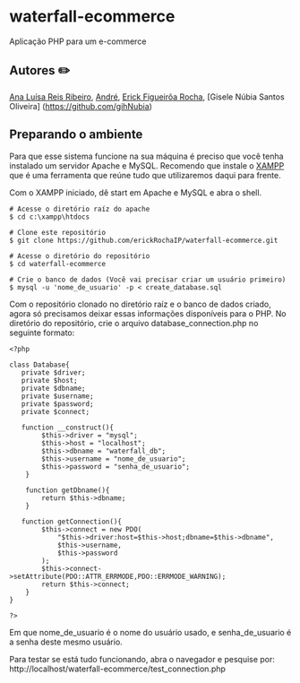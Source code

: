 # waterfall-ecommerce
Aplicação PHP para um e-commerce

## Autores :pencil2:
[Ana Luísa Reis Ribeiro](https://github.com/AnaLuisaReiis),
[André](https://github.com/andrehccordeiro),
[Erick Figueirôa Rocha](https://github.com/erickRochaIP),
[Gisele Núbia Santos Oliveira] (https://github.com/gihNubia)

## Preparando o ambiente

Para que esse sistema funcione na sua máquina é preciso que você tenha instalado um servidor Apache e MySQL. Recomendo que instale o [XAMPP](https://www.apachefriends.org/pt_br/index.html) que é uma ferramenta que reúne tudo que utilizaremos daqui para frente.

Com o XAMPP iniciado, dê start em Apache e MySQL e abra o shell.
```shell
# Acesse o diretório raíz do apache
$ cd c:\xampp\htdocs

# Clone este repositório
$ git clone https://github.com/erickRochaIP/waterfall-ecommerce.git

# Acesse o diretório do repositório
$ cd waterfall-ecommerce

# Crie o banco de dados (Você vai precisar criar um usuário primeiro)
$ mysql -u 'nome_de_usuario' -p < create_database.sql
```

Com o repositório clonado no diretório raíz e o banco de dados criado, agora só precisamos deixar essas informações disponíveis para o PHP. No diretório do repositório, crie o arquivo database_connection.php no seguinte formato:
```
<?php

class Database{
   private $driver;
   private $host;
   private $dbname;
   private $username;
   private $password;
   private $connect;

   function __construct(){
        $this->driver = "mysql";
        $this->host = "localhost";
        $this->dbname = "waterfall_db";
        $this->username = "nome_de_usuario";
        $this->password = "senha_de_usuario";
    }

    function getDbname(){
        return $this->dbname;
    }

   function getConnection(){
        $this->connect = new PDO(
            "$this->driver:host=$this->host;dbname=$this->dbname",
            $this->username,
            $this->password
        );
        $this->connect->setAttribute(PDO::ATTR_ERRMODE,PDO::ERRMODE_WARNING);
        return $this->connect;
    }
}

?>
```
Em que nome_de_usuario é o nome do usuário usado, e senha_de_usuario é a senha deste mesmo usuário.

Para testar se está tudo funcionando, abra o navegador e pesquise por: http://localhost/waterfall-ecommerce/test_connection.php
